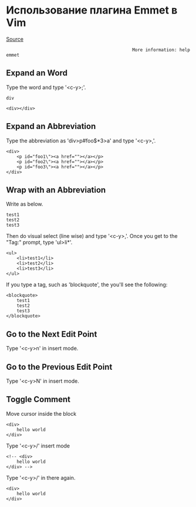 Использование плагина Emmet в Vim
================================================================================
[Source](https://raw.githubusercontent.com/mattn/emmet-vim/master/TUTORIAL)

                                                    More information: help emmet

Expand an Word
--------------------------------------------------------------------------------
Type the word and type '&lt;c-y&gt;;'.

    div

    <div></div>

Expand an Abbreviation
--------------------------------------------------------------------------------
Type the abbreviation as 'div>p#foo$\*3>a' and type '&lt;c-y&gt;,'.

    <div>
        <p id="foo1\"><a href=""></a></p>
        <p id="foo2\"><a href=""></a></p>
        <p id="foo3\"><a href=""></a></p>
    </div>

Wrap with an Abbreviation
--------------------------------------------------------------------------------
Write as below.
    
    test1
    test2
    test3

Then do visual select (line wise) and type '&lt;c-y&gt;,'.
Once you get to the "Tag:" prompt, type 'ul>li\*'.

    <ul>
        <li>test1</li>
        <li>test2</li>
        <li>test3</li>
    </ul>

If you type a tag, such as 'blockquote', the you'll see the following:

    <blockquote>
        test1
        test2
        test3
    </blockquote>

Go to the Next Edit Point
--------------------------------------------------------------------------------
Type '&lt;c-y&gt;n' in insert mode.

Go to the Previous Edit Point
--------------------------------------------------------------------------------
Type '&lt;c-y&gt;N' in insert mode.

Toggle Comment
--------------------------------------------------------------------------------
Move cursor inside the block
    
    <div>
        hello world
    </div>

Type '&lt;c-y&gt;/' insert mode

    <!-- <div>
        hello world
    </div> -->

Type '&lt;c-y&gt;/' in there again.

    <div>
        hello world
    </div>


